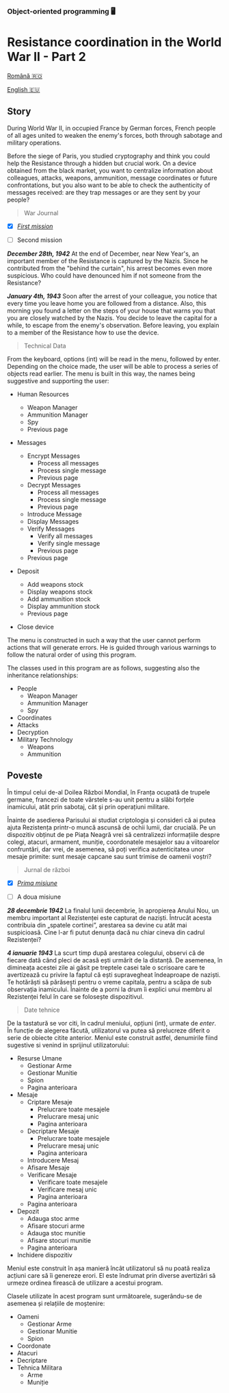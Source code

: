 ### Object-oriented programming 🖥️
# Resistance coordination in the World War II - Part 2

[Română :romania:](#poveste)

[English :eu:](#story)

## Story

During World War II, in occupied France by German forces, French people of all ages united to weaken the enemy's forces, both through sabotage and military operations.

Before the siege of Paris, you studied cryptography and think you could help the Resistance through a hidden but crucial work. On a device obtained from the black market, you want to centralize information about colleagues, attacks, weapons, ammunition, message coordinates or future confrontations, but you also want to be able to check the authenticity of messages received: are they trap messages or are they sent by your people?

> War Journal

- [x] *[First mission](https://github.com/DariaClem/Proiect1_POO)* 

- [ ] Second mission


***December 28th, 1942***
At the end of December, near New Year's, an important member of the Resistance is captured by the Nazis. Since he contributed from the "behind the curtain", his arrest becomes even more suspicious. Who could have denounced him if not someone from the Resistance?

***January 4th, 1943***
Soon after the arrest of your colleague, you notice that every time you leave home you are followed from a distance. Also, this morning you found a letter on the steps of your house that warns you that you are closely watched by the Nazis. You decide to leave the capital for a while, to escape from the enemy's observation. Before leaving, you explain to a member of the Resistance how to use the device.

> Technical Data

From the keyboard, options (int) will be read in the menu, followed by enter. Depending on the choice made, the user will be able to process a series of objects read earlier. The menu is built in this way, the names being suggestive and supporting the user:

- Human Resources 
  - Weapon Manager
  - Ammunition Manager
  - Spy
  - Previous page
                  
- Messages 
  - Encrypt Messages 
    - Process all messages
    - Process single message
    - Previous page
  - Decrypt Messages 
    - Process all messages
    - Process single message
    - Previous page
  - Introduce Message
  - Display Messages
  - Verify Messages 
    - Verify all messages
    - Verify single message
    - Previous page
  - Previous page
- Deposit 
  - Add weapons stock
  - Display weapons stock
  - Add ammunition stock
  - Display ammunition stock
  - Previous page
- Close device
          
The menu is constructed in such a way that the user cannot perform actions that will generate errors. He is guided through various warnings to follow the natural order of using this program.

The classes used in this program are as follows, suggesting also the inheritance relationships:

- People 
  - Weapon Manager
  - Ammunition Manager
  - Spy
- Coordinates
- Attacks
- Decryption
- Military Technology 
  - Weapons
  - Ammunition

## Poveste 
În timpul celui de-al Doilea Război Mondial, în Franța ocupată de trupele germane, francezi de toate vârstele s-au unit pentru a slăbi forțele inamicului, atât prin sabotaj, cât și prin operațiuni militare.

Înainte de asedierea Parisului ai studiat criptologia și consideri că ai putea ajuta Rezistența printr-o muncă ascunsă de ochii lumii, dar crucială. Pe un dispozitiv obținut de pe Piața Neagră vrei să centralizezi informațiile despre colegi, atacuri, armament, muniție, coordonatele mesajelor sau a viitoarelor confruntări, dar vrei, de asemenea, să poți verifica autenticitatea unor mesaje primite: sunt mesaje capcane sau sunt trimise de oamenii voștri? 

> Jurnal de război

- [x] *[Prima misiune](https://github.com/DariaClem/Proiect1_POO)* 

- [ ] A doua misiune 

***28 decembrie 1942***
La finalul lunii decembrie, în apropierea Anului Nou, un membru important al Rezistenței este capturat de naziști. Întrucât acesta contribuia din „spatele cortinei”, arestarea sa devine cu atât mai suspicioasă. Cine l-ar fi putut denunța dacă nu chiar cineva din cadrul Rezistenței? 

***4 ianuarie 1943***
La scurt timp după arestarea colegului, observi că de fiecare dată când pleci de acasă ești urmărit de la distanță. De asemenea, în dimineața acestei zile ai găsit pe treptele casei tale o scrisoare care te avertizează cu privire la faptul că ești supravegheat îndeaproape de naziști. Te hotărăști să părăsești pentru o vreme capitala, pentru a scăpa de sub observația inamicului. Înainte de a porni la drum îi explici unui membru al Rezistenței felul în care se folosește dispozitivul. 


> Date tehnice

De la tastatură se vor citi, în cadrul meniului, opțiuni (int), urmate de *enter*. În funcție de alegerea făcută, utilizatorul va putea să prelucreze diferit o serie de obiecte citite anterior. Meniul este construit astfel, denumirile fiind sugestive si venind in sprijinul utilizatorului:

- Resurse Umane 
  - Gestionar Arme 
  - Gestionar Munitie
  - Spion
  - Pagina anterioara
- Mesaje 
  - Criptare Mesaje    
    - Prelucrare toate mesajele
    - Prelucrare mesaj unic
    - Pagina anterioara 
  - Decriptare Mesaje  
    - Prelucrare toate mesajele
    - Prelucrare mesaj unic
    - Pagina anterioara
  - Introducere Mesaj
  - Afisare Mesaje
  - Verificare Mesaje  
    - Verificare toate mesajele
    - Verificare mesaj unic
    - Pagina anterioara
  - Pagina anterioara
- Depozit 
  - Adauga stoc arme
  - Afisare stocuri arme
  - Adauga stoc munitie
  - Afisare stocuri munitie
  - Pagina anterioara
- Inchidere dispozitiv

Meniul este construit în așa manieră încât utilizatorul să nu poată realiza acțiuni care să îi genereze erori. El este îndrumat prin diverse avertizări să urmeze ordinea firească de utilizare a acestui program.

Clasele utilizate în acest program sunt următoarele, sugerându-se de asemenea și relațiile de moștenire:
- Oameni 
  - Gestionar Arme
  - Gestionar Munitie
  - Spion
- Coordonate
- Atacuri
- Decriptare
- Tehnica Militara 
  - Arme
  - Muniție

